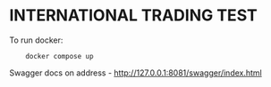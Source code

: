 # INTERNATIONAL TRADING TEST

To run docker:
```shell
    docker compose up
```

Swagger docs on address - http://127.0.0.1:8081/swagger/index.html